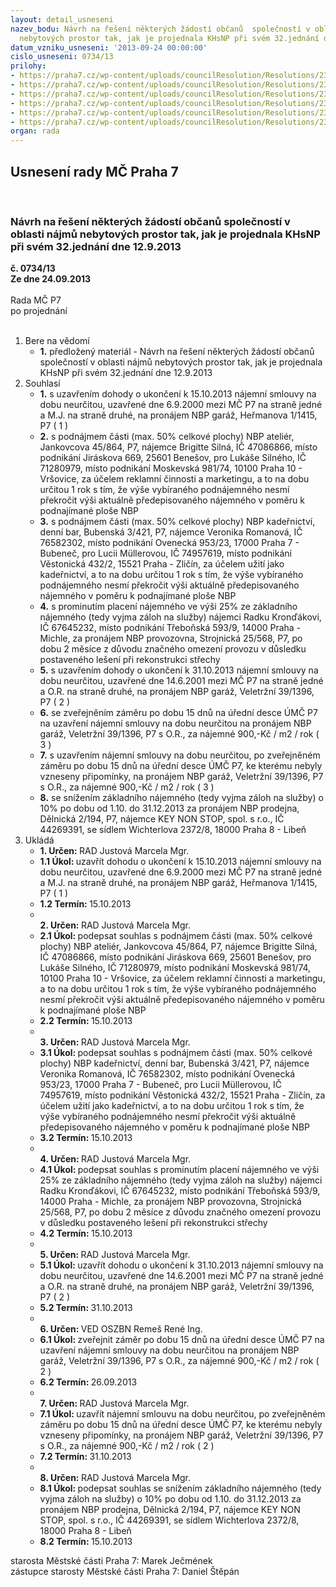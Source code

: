 ```yaml
---
layout: detail_usneseni
nazev_bodu: Návrh na řešení některých žádostí občanů  společností v oblasti nájmů
  nebytových prostor tak, jak je projednala KHsNP při svém 32.jednání dne 12.9.2013
datum_vzniku_usneseni: '2013-09-24 00:00:00'
cislo_usneseni: 0734/13
prilohy:
- https://praha7.cz/wp-content/uploads/councilResolution/Resolutions/23647/51-13-v%c3%bdpis_ze_%c5%ber-siln%c3%a1.pdf
- https://praha7.cz/wp-content/uploads/councilResolution/Resolutions/23647/51-13-v%c3%bdpis_ze_%c5%ber-siln%c3%bd.pdf
- https://praha7.cz/wp-content/uploads/councilResolution/Resolutions/23647/51-13-v%c3%bdpis_ze_%c5%ber-romanov%c3%a1.pdf
- https://praha7.cz/wp-content/uploads/councilResolution/Resolutions/23647/51-13-v%c3%bdpis_ze_%c5%ber-m%c3%bcllerov%c3%a1.pdf
- https://praha7.cz/wp-content/uploads/councilResolution/Resolutions/23647/51-13-v%c3%bdpis_ze_%c5%ber-kron%c4%8f%c3%a1k.pdf
- https://praha7.cz/wp-content/uploads/councilResolution/Resolutions/23647/51-13-v%c3%bdpis_z_or-key_non_stop.pdf
organ: rada
---
```

<div id="ucUsn_pList" class="usn">
	<span><h2>Usnesení rady MČ Praha 7 </h2>
<br></span><div class="standBody">
<span><h3>Návrh na řešení některých žádostí občanů  společností v oblasti nájmů nebytových prostor tak, jak je projednala KHsNP při svém 32.jednání dne 12.9.2013</h3></span><div class="center">
		<strong>č. 0734/13</strong><br>
	</div>
<div class="center">
		<strong>Ze dne 24.09.2013</strong><br><br>
	</div>Rada MČ P7<br> po projednání<br><br><ol>
<li>Bere na vědomí<ul><li>
<strong>1.</strong> předložený materiál - Návrh na řešení některých žádostí občanů  společností v oblasti nájmů nebytových prostor tak, jak je projednala KHsNP při svém 32.jednání dne 12.9.2013</li></ul>
</li>
<li>Souhlasí<ul>
<li>
<strong>1.</strong> s uzavřením dohody o ukončení k 15.10.2013 nájemní smlouvy na dobu neurčitou, uzavřené dne 6.9.2000 mezi MČ P7 na straně jedné a M.J. na straně druhé, na pronájem NBP garáž, Heřmanova 1/1415, P7  ( 1 )</li>
<li>
<strong>2.</strong> s podnájmem části (max. 50% celkové plochy) NBP ateliér, Jankovcova 45/864, P7, nájemce Brigitte Silná, IČ 47086866, místo podnikání Jiráskova 669, 25601 Benešov, pro Lukáše Silného, IČ 71280979, místo podnikání Moskevská 981/74, 10100 Praha 10 - Vršovice, za účelem reklamní činnosti a marketingu, a to na dobu určitou 1 rok s tím, že výše vybíraného podnájemného nesmí překročit výši aktuálně předepisovaného nájemného v poměru k podnajímané ploše NBP</li>
<li>
<strong>3.</strong> s podnájmem části (max. 50% celkové plochy) NBP kadeřnictví, denní bar, Bubenská 3/421, P7, nájemce Veronika Romanová, IČ 76582302, místo podnikání Ovenecká 953/23, 17000 Praha 7 - Bubeneč, pro Lucii Müllerovou, IČ 74957619, místo podnikání Věstonická 432/2, 15521 Praha - Zličín, za účelem užití jako kadeřnictví, a to na dobu určitou 1 rok s tím, že výše vybíraného podnájemného nesmí překročit výši aktuálně předepisovaného nájemného v poměru k podnajímané ploše NBP</li>
<li>
<strong>4.</strong> s prominutím placení nájemného ve výši 25% ze základního nájemného (tedy vyjma záloh na služby) nájemci Radku Kronďákovi, IČ 67645232, místo podnikání Třeboňská 593/9, 14000 Praha - Michle, za pronájem NBP provozovna, Strojnická 25/568, P7, po dobu 2 měsíce z důvodu značného omezení provozu v   důsledku postaveného lešení při rekonstrukci střechy</li>
<li>
<strong>5.</strong> s uzavřením dohody o ukončení k 31.10.2013 nájemní smlouvy na dobu neurčitou, uzavřené dne 14.6.2001 mezi MČ P7 na straně jedné a O.R. na straně druhé, na pronájem NBP garáž, Veletržní 39/1396, P7  ( 2 )</li>
<li>
<strong>6.</strong> se zveřejněním záměru po dobu 15 dnů na úřední desce ÚMČ P7 na uzavření nájemní smlouvy na dobu neurčitou na pronájem NBP garáž, Veletržní 39/1396, P7 s O.R., za nájemné 900,-Kč / m2 / rok  ( 3 )</li>
<li>
<strong>7.</strong> s uzavřením nájemní smlouvy na dobu neurčitou, po zveřejněném záměru po dobu 15 dnů na úřední desce ÚMČ P7, ke kterému nebyly vzneseny připomínky, na pronájem NBP garáž, Veletržní 39/1396, P7 s O.R., za nájemné 900,-Kč / m2 / rok  ( 3 )</li>
<li>
<strong>8.</strong> se snížením základního nájemného (tedy vyjma záloh na služby) o 10% po dobu od 1.10. do 31.12.2013 za pronájem NBP prodejna, Dělnická 2/194, P7, nájemce KEY NON STOP, spol. s r.o., IČ 44269391, se sídlem Wichterlova 2372/8, 18000 Praha 8 - Libeň</li>
</ul>
</li>
<li>Ukládá<ul>
<li>
<strong>1. Určen: </strong>RAD Justová Marcela Mgr.</li>
<li>
<strong>1.1 Úkol: </strong>uzavřít dohodu o ukončení k 15.10.2013 nájemní smlouvy na dobu neurčitou, uzavřené dne 6.9.2000 mezi MČ P7 na straně jedné a M.J. na straně druhé, na pronájem NBP garáž, Heřmanova 1/1415, P7  ( 1 )</li>
<li>
<strong>1.2 Termín: </strong>15.10.2013</li>
<li>
<strong><br>2. Určen: </strong>RAD Justová Marcela Mgr.</li>
<li>
<strong>2.1 Úkol: </strong>podepsat souhlas s podnájmem části (max. 50% celkové plochy) NBP ateliér, Jankovcova 45/864, P7, nájemce Brigitte Silná, IČ 47086866, místo podnikání Jiráskova 669, 25601 Benešov, pro Lukáše Silného, IČ 71280979, místo podnikání Moskevská 981/74, 10100 Praha 10 - Vršovice, za účelem reklamní činnosti a marketingu, a to na dobu určitou 1 rok s tím, že výše vybíraného podnájemného nesmí překročit výši aktuálně předepisovaného nájemného v poměru k podnajímané ploše NBP</li>
<li>
<strong>2.2 Termín: </strong>15.10.2013</li>
<li>
<strong><br>3. Určen: </strong>RAD Justová Marcela Mgr.</li>
<li>
<strong>3.1 Úkol: </strong>podepsat souhlas s podnájmem části (max. 50% celkové plochy) NBP kadeřnictví, denní bar, Bubenská 3/421, P7, nájemce Veronika Romanová, IČ 76582302, místo podnikání Ovenecká 953/23, 17000 Praha 7 - Bubeneč, pro Lucii Müllerovou, IČ 74957619, místo podnikání Věstonická 432/2, 15521 Praha - Zličín, za účelem užití jako kadeřnictví, a to na dobu určitou 1 rok s tím, že výše vybíraného podnájemného nesmí překročit výši aktuálně předepisovaného nájemného v poměru k podnajímané ploše NBP</li>
<li>
<strong>3.2 Termín: </strong>15.10.2013</li>
<li>
<strong><br>4. Určen: </strong>RAD Justová Marcela Mgr.</li>
<li>
<strong>4.1 Úkol: </strong>podepsat souhlas s prominutím placení nájemného ve výši 25% ze základního nájemného (tedy vyjma záloh na služby) nájemci Radku Kronďákovi, IČ 67645232, místo podnikání Třeboňská 593/9, 14000 Praha - Michle, za pronájem NBP provozovna, Strojnická 25/568, P7, po dobu 2 měsíce z důvodu značného omezení provozu v   důsledku postaveného lešení při rekonstrukci střechy</li>
<li>
<strong>4.2 Termín: </strong>15.10.2013</li>
<li>
<strong><br>5. Určen: </strong>RAD Justová Marcela Mgr.</li>
<li>
<strong>5.1 Úkol: </strong>uzavřít dohodu o ukončení k 31.10.2013 nájemní smlouvy na dobu neurčitou, uzavřené dne 14.6.2001 mezi MČ P7 na straně jedné a O.R. na straně druhé, na pronájem NBP garáž, Veletržní 39/1396, P7  ( 2 )</li>
<li>
<strong>5.2 Termín: </strong>31.10.2013</li>
<li>
<strong><br>6. Určen: </strong>VED OSZBN Remeš René Ing.</li>
<li>
<strong>6.1 Úkol: </strong>zveřejnit záměr po dobu 15 dnů na úřední desce ÚMČ P7 na uzavření nájemní smlouvy na dobu neurčitou na pronájem NBP garáž, Veletržní 39/1396, P7 s O.R., za nájemné 900,-Kč / m2 / rok  ( 2 )</li>
<li>
<strong>6.2 Termín: </strong>26.09.2013</li>
<li>
<strong><br>7. Určen: </strong>RAD Justová Marcela Mgr.</li>
<li>
<strong>7.1 Úkol: </strong>uzavřít nájemní smlouvu na dobu neurčitou, po zveřejněném záměru po dobu 15 dnů na úřední desce ÚMČ P7, ke kterému nebyly vzneseny připomínky, na pronájem NBP garáž, Veletržní 39/1396, P7 s O.R., za nájemné 900,-Kč / m2 / rok  ( 2 )</li>
<li>
<strong>7.2 Termín: </strong>31.10.2013</li>
<li>
<strong><br>8. Určen: </strong>RAD Justová Marcela Mgr.</li>
<li>
<strong>8.1 Úkol: </strong>podepsat souhlas se snížením základního nájemného (tedy vyjma záloh na služby) o 10% po dobu od 1.10. do 31.12.2013 za pronájem NBP prodejna, Dělnická 2/194, P7, nájemce KEY NON STOP, spol. s r.o., IČ 44269391, se sídlem Wichterlova 2372/8, 18000 Praha 8 - Libeň</li>
<li>
<strong>8.2 Termín: </strong>15.10.2013</li>
</ul>
</li>
</ol>starosta Městské části Praha 7: Marek Ječmének<br>zástupce starosty Městské části Praha 7: Daniel Štěpán 
</div>
</div>